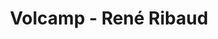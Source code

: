 ---
  name: René Ribaud
  title: Volcamp - René Ribaud
  abstract: 
  twitter: none
  photo: none
  linkedin: none
  keynotes: false
---